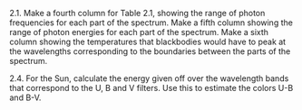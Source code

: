 2.1. Make a fourth column for Table 2.1, showing the range of photon frequencies for each part of the spectrum. Make a fifth column showing the range
of photon energies for each part of the spectrum. Make a sixth column showing the temperatures
that blackbodies would have to peak at the wavelengths corresponding to the boundaries between the parts of the spectrum.


2.4. For the Sun, calculate the energy given off over the wavelength bands that correspond to the U, B and V filters. Use this to estimate the colors U-B and B-V.
